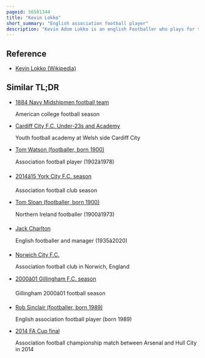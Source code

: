 ```yaml
---
pageid: 56581344
title: "Kevin Lokko"
short_summary: "English association football player"
description: "Kevin Adom Lokko is an english Footballer who plays for the national League Club Maidenhead united as a Defender. He began his Career at norwich City Academy where he spent two Years as an Academy Scholar and was Part of the Fa Youth Cup winning Team during the 2012-13 Season. He was released in may 2014 and joined Colchester united four Months later although Injury meant he did not make any first-team Appearances during his one Season with Essex Club. Lokko gained his first Experience of regular First-Team Football as a Player Signing for welling united ahead of the 2015-16 Season."
---
```


## Reference

- [Kevin Lokko (Wikipedia)](https://en.wikipedia.org/?curid=56581344)

## Similar TL;DR

- [1884 Navy Midshipmen football team](/tldr/en/1884-navy-midshipmen-football-team)

  American college football season

- [Cardiff City F.C. Under-23s and Academy](/tldr/en/cardiff-city-fc-under-23s-and-academy)

  Youth football academy at Welsh side Cardiff City

- [Tom Watson (footballer, born 1900)](/tldr/en/tom-watson-footballer-born-1900)

  Association football player (1902â1978)

- [2014â15 York City F.C. season](/tldr/en/201415-york-city-fc-season)

  Association football club season

- [Tom Sloan (footballer, born 1900)](/tldr/en/tom-sloan-footballer-born-1900)

  Northern Ireland footballer (1900â1973)

- [Jack Charlton](/tldr/en/jack-charlton)

  English footballer and manager (1935â2020)

- [Norwich City F.C.](/tldr/en/norwich-city-fc)

  Association football club in Norwich, England

- [2000â01 Gillingham F.C. season](/tldr/en/200001-gillingham-fc-season)

  Gillingham 2000â01 football season

- [Rob Sinclair (footballer, born 1989)](/tldr/en/rob-sinclair-footballer-born-1989)

  English association football player (born 1989)

- [2014 FA Cup final](/tldr/en/2014-fa-cup-final)

  Association football championship match between Arsenal and Hull City in 2014
